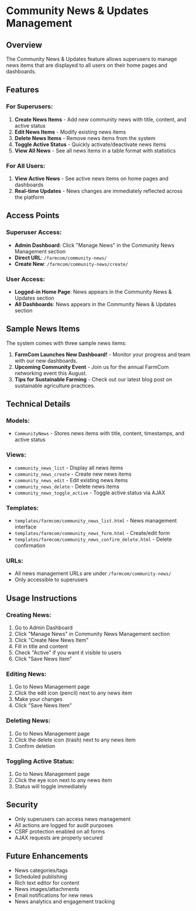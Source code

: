 # Community News & Updates Management

## Overview
The Community News & Updates feature allows superusers to manage news items that are displayed to all users on their home pages and dashboards.

## Features

### For Superusers:
1. **Create News Items** - Add new community news with title, content, and active status
2. **Edit News Items** - Modify existing news items
3. **Delete News Items** - Remove news items from the system
4. **Toggle Active Status** - Quickly activate/deactivate news items
5. **View All News** - See all news items in a table format with statistics

### For All Users:
1. **View Active News** - See active news items on home pages and dashboards
2. **Real-time Updates** - News changes are immediately reflected across the platform

## Access Points

### Superuser Access:
- **Admin Dashboard**: Click "Manage News" in the Community News Management section
- **Direct URL**: `/farmcom/community-news/`
- **Create New**: `/farmcom/community-news/create/`

### User Access:
- **Logged-in Home Page**: News appears in the Community News & Updates section
- **All Dashboards**: News appears in the Community News & Updates section

## Sample News Items

The system comes with three sample news items:
1. **FarmCom Launches New Dashboard!** - Monitor your progress and team with our new dashboards.
2. **Upcoming Community Event** - Join us for the annual FarmCom networking event this August.
3. **Tips for Sustainable Farming** - Check out our latest blog post on sustainable agriculture practices.

## Technical Details

### Models:
- `CommunityNews` - Stores news items with title, content, timestamps, and active status

### Views:
- `community_news_list` - Display all news items
- `community_news_create` - Create new news items
- `community_news_edit` - Edit existing news items
- `community_news_delete` - Delete news items
- `community_news_toggle_active` - Toggle active status via AJAX

### Templates:
- `templates/farmcom/community_news_list.html` - News management interface
- `templates/farmcom/community_news_form.html` - Create/edit form
- `templates/farmcom/community_news_confirm_delete.html` - Delete confirmation

### URLs:
- All news management URLs are under `/farmcom/community-news/`
- Only accessible to superusers

## Usage Instructions

### Creating News:
1. Go to Admin Dashboard
2. Click "Manage News" in Community News Management section
3. Click "Create New News Item"
4. Fill in title and content
5. Check "Active" if you want it visible to users
6. Click "Save News Item"

### Editing News:
1. Go to News Management page
2. Click the edit icon (pencil) next to any news item
3. Make your changes
4. Click "Save News Item"

### Deleting News:
1. Go to News Management page
2. Click the delete icon (trash) next to any news item
3. Confirm deletion

### Toggling Active Status:
1. Go to News Management page
2. Click the eye icon next to any news item
3. Status will toggle immediately

## Security
- Only superusers can access news management
- All actions are logged for audit purposes
- CSRF protection enabled on all forms
- AJAX requests are properly secured

## Future Enhancements
- News categories/tags
- Scheduled publishing
- Rich text editor for content
- News images/attachments
- Email notifications for new news
- News analytics and engagement tracking 